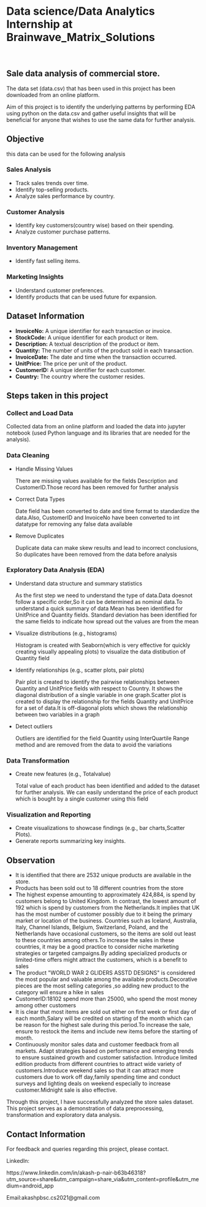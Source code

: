 <h1>Data science/Data Analytics Internship at Brainwave_Matrix_Solutions </h1>
<br>
<h2>Sale data analysis of commercial store.</h2>
    <p>The data set (data.csv) that has been used in this project has been downloaded from an online platform.</p>
    <p> Aim of this project is to identify the underlying patterns by performing EDA using python on the data.csv and gather useful insights that will be beneficial for anyone that wishes to use the same data for further analysis.</p>
<h2>Objective</h2>
    <p>this data can be used for the following analysis</p>
     <h3>Sales Analysis</h3>
        <ul>
            <li>Track sales trends over time.</li>
            <li>Identify top-selling products.</li>
            <li>Analyze sales performance by country.</li>
        </ul>
    <h3>Customer Analysis</h3>
        <ul>
            <li>Identify key customers(country wise) based on their spending.</li>
            <li>Analyze customer purchase patterns.</li>
        </ul>
    <h3>Inventory Management</h3>
        <ul>
            <li>Identify fast selling items.</li>
        </ul>
    <h3>Marketing Insights</h3>
        <ul>
            <li>Understand customer preferences.</li>
            <li>Identify products that can be used future for expansion.</li>
        </ul>
<h2>Dataset Information</h2>
    <ul>
        <li><strong>InvoiceNo:</strong> A unique identifier for each transaction or invoice.</li>
        <li><strong>StockCode:</strong> A unique identifier for each product or item.</li>
        <li><strong>Description:</strong> A textual description of the product or item.</li>
        <li><strong>Quantity:</strong> The number of units of the product sold in each transaction.</li>
        <li><strong>InvoiceDate:</strong> The date and time when the transaction occurred.</li>
        <li><strong>UnitPrice:</strong> The price per unit of the product.</li>
        <li><strong>CustomerID:</strong> A unique identifier for each customer.</li>
        <li><strong>Country:</strong> The country where the customer resides.</li>
    </ul>
<h2>Steps taken in this project</h2>
    <h3>Collect and Load Data</h3>
        <p>Collected data from an online platform and loaded the data into jupyter notebook (used Python language and its libraries that are needed for the analysis).</p>
    <h3>Data Cleaning</h3>
    <ul>
        <li>Handle Missing Values</li>
        <p>There are missing values available for the fields Description and CustomerID.Those record has been removed for further analysis </p>
        <li>Correct Data Types</li>
        <p>Date field has been converted to date and time format to standardize the data.Also, CustomerID and InvoiceNo have been converted to int datatype for removing any false data available</p>
        <li>Remove Duplicates</li>
        <p>Duplicate data can make skew results and lead to incorrect conclusions, So duplicates have been removed from the data before analysis</p> 
    </ul>
    <h3>Exploratory Data Analysis (EDA)</h3>
    <ul>
        <li>Understand data structure and summary statistics</li>
        <p>As the first step we need to understand the type of data.Data doesnot follow a specific order,So it can be determined as nominal data.To understand a quick summary of data Mean has been identified for UnitPrice and Quantity fields. Standard deviation has been identified for the same fields to indicate how spread out the values are from the mean</p>
        <li>Visualize distributions (e.g., histograms)</li>
        <p>Histogram is created with Seaborn(which is very effective for quickly creating visually appealing plots) to visualize the data distibution of Quantity field</p>
        <li>Identify relationships (e.g., scatter plots, pair plots)</li>
        <p>Pair plot is created to identify the pairwise relationships between Quantity and UnitPrice fields with respect to Country. It shows the diagonal distribution of a single variable in one graph.Scatter plot is created to display the relationship for the fields Quantity and UnitPrice for a set of data.It is off-diagonal plots which shows the relationship between two variables in a graph</p>
        <li>Detect outliers</li>
        <p>Outliers are identified for the field Quantity using  InterQuartile Range method and are removed from the data to avoid the variations </p>
    </ul>
    <h3>Data Transformation</h3>
    <ul>
        <li>Create new features (e.g., Totalvalue)</li>
        <p>Total value of each product has been identified and added to the dataset for further analysis. We can easily understand the price of each product which is bought by a single customer using this field </p>
    </ul>
    <h3>Visualization and Reporting</h3>
    <ul>
        <li>Create visualizations to showcase findings (e.g., bar charts,Scatter Plots).</li>
        <li>Generate reports summarizing key insights.</li>
    </ul>
<h2>Observation</h2>
    <ul>
        <li>It is identified that there are 2532 unique products are available in the store.</li>
        <li>Products has been sold out to 18 different countries from the store</li>
        <li>The highest expense amounting to approximately 424,884, is spend by customers belong to United Kingdom. In contrast, the lowest amount of 192 which is spend by customers from the Netherlands.It implies that UK has the most number of customer possibly due to it being the primary market or location of the business.
        Countries such as Iceland, Australia, Italy, Channel Islands, Belgium, Switzerland, Poland, and the Netherlands have occasional customers, so the items are sold out least to these countries among others.To increase the sales in these countries, it may be a  good practice to consider niche marketing strategies or targeted campaigns.By adding specialized products or limited-time offers might attract the customers, which is a benefit to sales</li>
        <li>The product "WORLD WAR 2 GLIDERS ASSTD DESIGNS" is considered the most popular and valuable among the available products.Decorative pieces are the most selling categories ,so adding new product to the category will ensure a hike in sales</li>
        <li>CustomerID:18102 spend more than 25000, who spend the most money among other customers</li>
        <li>It is clear that most items are sold out either on first week or first day of each month,Salary will be credited on starting of the month which can be reason for the highest sale during this period.To increase the sale, ensure to restock the items and include new items before the starting of month.
        <li>Continuously monitor sales data and customer feedback from all markets. Adapt strategies based on performance and emerging trends to ensure sustained growth and customer satisfaction. Introduce limited edition products from different countries to attract wide variety of customers.Introduce weekend sales so that it can attract more customers due to work off day,family spending time and conduct surveys and lighting deals on weekend especially to increase customer.Midnight sale is also effective. </li>
    </ul>

<p>Through this project, I have successfully analyzed the store sales dataset. This project serves as a demonstration of data preprocessing, transformation and exploratory data analysis.</p>

<h2>Contact Information</h2>
    <p>For feedback  and queries regarding this project, please contact.</p>
    <p>LinkedIn:</p><a href="https://www.linkedin.com/in/akash-p-nair-b63b46318?utm_source=share&utm_campaign=share_via&utm_content=profile&utm_medium=android_app"></a>https://www.linkedin.com/in/akash-p-nair-b63b46318?utm_source=share&utm_campaign=share_via&utm_content=profile&utm_medium=android_app</p>
    <p>Email:akashpbsc.cs2021@gmail.com</p>
